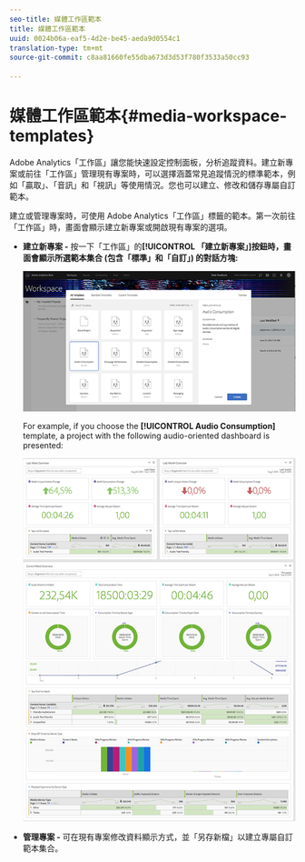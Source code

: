 ```yaml
---
seo-title: 媒體工作區範本
title: 媒體工作區範本
uuid: 0024b06a-eaf5-4d2e-be45-aeda9d0554c1
translation-type: tm+mt
source-git-commit: c8aa81660fe55dba673d3d53f780f3533a50cc93

---
```



# 媒體工作區範本{#media-workspace-templates}

Adobe Analytics「工作區」讓您能快速設定控制面板，分析追蹤資料。建立新專案或前往「工作區」管理現有專案時，可以選擇涵蓋常見追蹤情況的標準範本，例如「贏取」、「音訊」和「視訊」等使用情況。您也可以建立、修改和儲存專屬自訂範本。

建立或管理專案時，可使用 Adobe Analytics「工作區」標籤的範本。第一次前往「工作區」時，畫面會顯示建立新專案或開啟現有專案的選項。

* **建立新專案 -** 按一下「工作區」的&#x200B;**[!UICONTROL 「建立新專案」]按鈕時，畫面會顯示所選範本集合 (包含「標準」和「自訂」) 的對話方塊:**

   ![](assets/all-templates-audio.png)

   For example, if you choose the **[!UICONTROL Audio Consumption]** template, a project with the following audio-oriented dashboard is presented:

   ![](assets/aa-workspace.png)

* **管理專案 -** 可在現有專案修改資料顯示方式，並「另存新檔」以建立專屬自訂範本集合。

